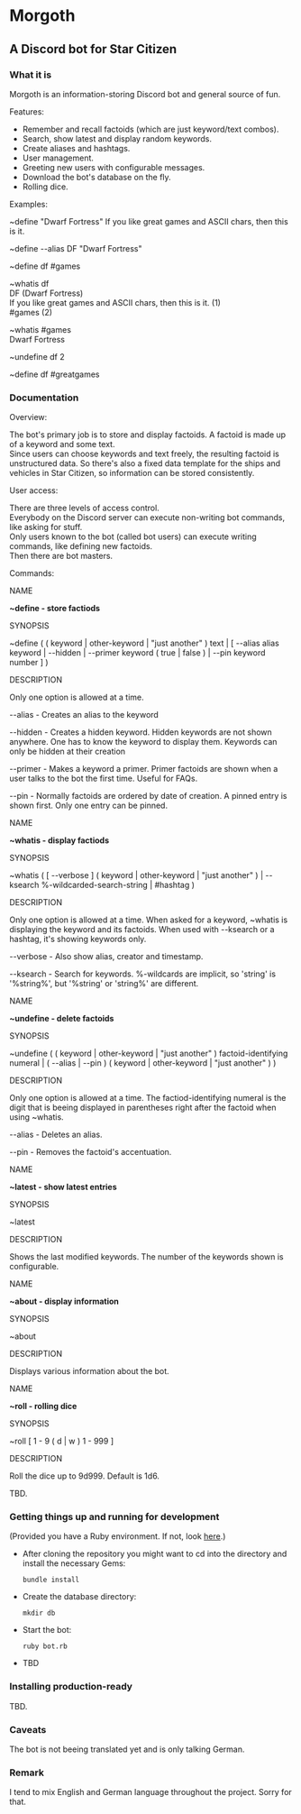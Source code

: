 # Morgoth
## A Discord bot for Star Citizen

### What it is

Morgoth is an information-storing Discord bot and general source of fun.

Features:

* Remember and recall factoids (which are just keyword/text combos).
* Search, show latest and display random keywords.
* Create aliases and hashtags.
* User management.
* Greeting new users with configurable messages.
* Download the bot's database on the fly.
* Rolling dice.

Examples:

~define "Dwarf Fortress" If you like great games and ASCII chars, then this is it.

~define --alias DF "Dwarf Fortress"

~define df #games

~whatis df  
DF (Dwarf Fortress)  
If you like great games and ASCII chars, then this is it. (1)  
#games (2)

~whatis #games  
Dwarf Fortress

~undefine df 2

~define df #greatgames

### Documentation

Overview:

The bot's primary job is to store and display factoids. A factoid is made up of a keyword and some text.  
Since users can choose keywords and text freely, the resulting factoid is unstructured data.
So there's also a fixed data template for the ships and vehicles in Star Citizen, so information can be stored consistently.

User access:

There are three levels of access control.  
Everybody on the Discord server can execute non-writing bot commands, like asking for stuff.  
Only users known to the bot (called bot users) can execute writing commands, like defining new factoids.  
Then there are bot masters.

Commands:

NAME

**~define - store factiods**

SYNOPSIS

~define ( ( keyword | other-keyword | "just another" ) text | [ --alias alias keyword | --hidden | --primer keyword ( true | false ) | --pin keyword number ] )

DESCRIPTION

Only one option is allowed at a time.

--alias - Creates an alias to the keyword

--hidden - Creates a hidden keyword. Hidden keywords are not shown anywhere. One has to know the keyword to display them. Keywords can only be hidden at their creation

--primer - Makes a keyword a primer. Primer factoids are shown when a user talks to the bot the first time. Useful for FAQs.

--pin - Normally factoids are ordered by date of creation. A pinned entry is shown first. Only one entry can be pinned.

NAME

**~whatis - display factiods**

SYNOPSIS

~whatis ( [ --verbose ] ( keyword | other-keyword | "just another" ) | --ksearch %-wildcarded-search-string | #hashtag )

DESCRIPTION

Only one option is allowed at a time.
When asked for a keyword, ~whatis is displaying the keyword and its factoids.
When used with --ksearch or a hashtag, it's showing keywords only.

--verbose - Also show alias, creator and timestamp.

--ksearch - Search for keywords. %-wildcards are implicit, so 'string' is '%string%', but '%string' or 'string%' are different.

NAME

**~undefine - delete factoids**

SYNOPSIS

~undefine ( ( keyword | other-keyword | "just another" ) factoid-identifying numeral | ( --alias | --pin ) ( keyword | other-keyword | "just another" ) )

DESCRIPTION

Only one option is allowed at a time.
The factiod-identifying numeral is the digit that is beeing displayed in parentheses right after the factoid when using ~whatis.

--alias - Deletes an alias.

--pin - Removes the factoid's accentuation.

NAME

**~latest - show latest entries**

SYNOPSIS

~latest

DESCRIPTION

Shows the last modified keywords. The number of the keywords shown is configurable.

NAME

**~about - display information**

SYNOPSIS

~about

DESCRIPTION

Displays various information about the bot.

NAME

**~roll - rolling dice**

SYNOPSIS

~roll [ 1 - 9 ( d | w ) 1 - 999 ]

DESCRIPTION

Roll the dice up to 9d999. Default is 1d6.

TBD.

### Getting things up and running for development

(Provided you have a Ruby environment. If not, look [here](https://cbednarski.com/articles/installing-ruby/).)

* After cloning the repository you might want to cd into the directory and install the necessary Gems:

  `bundle install`

* Create the database directory:

  `mkdir db`

* Start the bot:

  `ruby bot.rb`

* TBD

### Installing production-ready

TBD.

### Caveats

The bot is not beeing translated yet and is only talking German.

### Remark
I tend to mix English and German language throughout the project.
Sorry for that.
